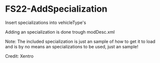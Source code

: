 # FS22-AddSpecialization
Insert specializations into vehicleType's

Adding an specialization is done trough modDesc.xml

Note:
The included specialization is just an sample of how to get it to load and is by no means an specializations to be used, just an sample!

Credit: Xentro
